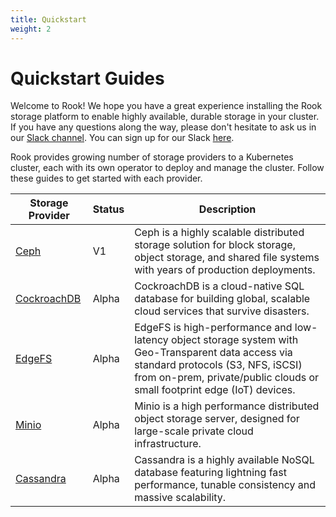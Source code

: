 ```yaml
---
title: Quickstart
weight: 2
---
```


# Quickstart Guides

Welcome to Rook! We hope you have a great experience installing the Rook storage platform to enable highly available, durable storage
in your cluster. If you have any questions along the way, please don't hesitate to ask us in our [Slack channel](https://rook-io.slack.com). You can sign up for our Slack [here](https://slack.rook.io).

Rook provides growing number of storage providers to a Kubernetes cluster, each with its own operator to deploy and manage the cluster. Follow these guides to get started with each provider.

| Storage Provider | Status | Description |
|---|---|---|
| [Ceph](ceph-quickstart.md) | V1 | Ceph is a highly scalable distributed storage solution for block storage, object storage, and shared file systems with years of production deployments. |
| [CockroachDB](cockroachdb.md) | Alpha | CockroachDB is a cloud-native SQL database for building global, scalable cloud services that survive disasters.  |
| [EdgeFS](edgefs-quickstart.md) | Alpha | EdgeFS is high-performance and low-latency object storage system with Geo-Transparent data access via standard protocols (S3, NFS, iSCSI) from on-prem, private/public clouds or small footprint edge (IoT) devices. |
| [Minio](minio-object-store.md) | Alpha | Minio is a high performance distributed object storage server, designed for large-scale private cloud infrastructure. |
| [Cassandra](cassandra.md) | Alpha | Cassandra is a highly available NoSQL database featuring lightning fast performance, tunable consistency and massive scalability.|
